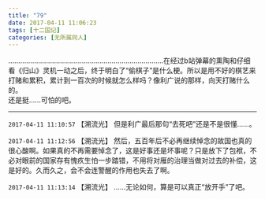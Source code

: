```yaml
---
title: "79"
date: 2017-04-11 11:06:23
tags: [十二国记]
categories: [无所属同人]
---
```


<p dir="ltr"  >……………………………………………………………………在经过b站弹幕的熏陶和仔细看《归山》灵机一动之后，终于明白了“偷棋子”是什么梗。所以是用不好的棋艺来打赌和累积，累计到一百次的时候就怎么样吗？像利广说的那样，向天打赌什么的。<br /> 还是挺……可怕的吧。</p>

<!-- more -->

---

`2017-04-11 11:10:57` 【溯流光】 但是利广最后那句“去死吧”还是不是很懂……。

`2017-04-11 11:12:56` 【溯流光】 然后，五百年后不必再继续悼念的故国也真的很心酸啊。如果真的不再需要悼念了，这是好事还是坏事呢？只是放下了包袱，不必对眼前的国家存有愧疚生怕一步踏错，不用将对雁的治理当做对过去的补偿，这是好的。久而久之，会不会连警醒的作用也失去了啊。

`2017-04-11 11:13:14` 【溯流光】 ……无论如何，算是可以真正“放开手”了吧。
